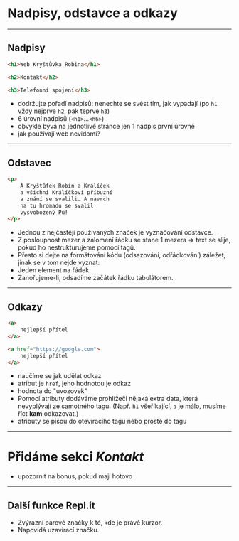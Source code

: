 <!-- .slide: data-state="c-slide-inter" -->

# Nadpisy, odstavce a odkazy

---

## Nadpisy

```html
<h1>Web Kryštůvka Robina</h1>

<h2>Kontakt</h2>

<h3>Telefonní spojení</h3>
```

>>>
* dodržujte pořadí nadpisů: nenechte se svést tím, jak vypadají (po `h1` vždy nejprve `h2`, pak teprve `h3`)
* 6 úrovní nadpisů (`<h1>`…`<h6>`)
* obvykle bývá na jednotlivé stránce jen 1 nadpis první úrovně
* jak používají web nevidomí?

---

## Odstavec

```html
<p>
	A Kryštůfek Robin a Králíček
	a všichni Králíčkovi příbuzní
	a známí se svalili… A navrch
	na tu hromadu se svalil
	vysvobozený Pú!
</p>
```
<!-- .element: class="c-text-md stretch" contenteditable="true" -->

>>>
* Jednou z nejčastěji používaných značek je vyznačování odstavce.
* Z posloupnost mezer a zalomení řádku se stane 1 mezera => text se slije, pokud ho nestrukturujeme pomocí tagů.
* Přesto si dejte na formátování kódu (odsazování, odřádkování) záležet, jinak se v tom nejde vyznat:
 * Jeden element na řádek.
 * Zanořujeme-li, odsadíme začátek řádku tabulátorem.

---

## Odkazy

```html
<a>
	nejlepší přítel
</a>
```
<!-- .element: class="c-text-md fragment current-visible fade-out" contenteditable="true" -->

```html
<a href="https://google.com">
	nejlepší přítel
</a>
```
<!-- .element: class="c-text-nd fragment current-visible" contenteditable="true" -->

>>>
* naučíme se jak udělat odkaz
* atribut je `href`, jeho hodnotou je odkaz
* hodnota do "uvozovek"
* Pomocí atributy dodáváme prohlížeči nějaká extra data, která nevyplývají ze samotného tagu. (Např. `h1` všeříkající, `a` je málo, musíme říct **kam** odkazovat.)
* atributy se píšou do otevíracího tagu nebo prostě do tagu

---

<!-- .slide: data-state="c-slide-task" -->

# Přidáme sekci _Kontakt_

>>>
* upozornit na bonus, pokud mají hotovo

---

## Další funkce Repl.it

* Zvýrazní párové značky k té, kde je právě kurzor.
* Napovídá uzavírací značku.
